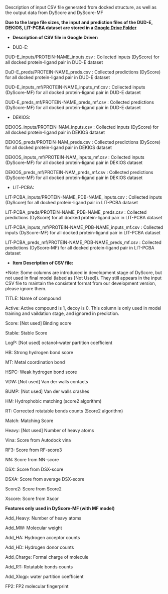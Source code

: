 Description of input CSV file generated from docked structure, as well as the output data from DyScore and DyScore-MF

**Due to the large file sizes, the input and prediction files of the DUD-E, DEKIOS, LIT-PCBA dataset are stored in a [Google Drive Folder](https://drive.google.com/drive/folders/1gVRrqpbNRd1_GuPjntVWhStcD8JgWEJn)**


* **Description of CSV file in Google Driver:**

* DUD-E:

DUD-E_inputs/PROTEIN-NAME_inputs.csv : Collected inputs (DyScore) for all docked protein-ligand pair in DUD-E dataset

DuD-E_preds/PROTEIN-NAME_preds.csv : Collected predictions (DyScore) for all docked protein-ligand pair in DUD-E dataset

DUD-E_inputs_mf/PROTEIN-NAME_inputs_mf.csv : Collected inputs (DyScore-MF) for all docked protein-ligand pair in DUD-E dataset

DUD-E_preds_mf/PROTEIN-NAME_preds_mf.csv : Collected predictions (DyScore-MF) for all docked protein-ligand pair in DUD-E dataset


* DEKIOS:

DEKIOS_inputs/PROTEIN-NAM_inputs.csv : Collected inputs (DyScore) for all docked protein-ligand pair in DEKIOS dataset

DEKIOS_preds/PROTEIN-NAM_preds.csv : Collected predictions (DyScore) for all docked protein-ligand pair in DEKIOS dataset

DEKIOS_inputs_mf/PROTEIN-NAM_inputs_mf.csv : Collected inputs (DyScore-MF) for all docked protein-ligand pair in DEKIOS dataset

DEKIOS_preds_mf/PROTEIN-NAM_preds_mf.csv : Collected predictions (DyScore-MF) for all docked protein-ligand pair in DEKIOS dataset


* LIT-PCBA:

LIT-PCBA_inputs/PROTEIN-NAME_PDB-NAME_inputs.csv : Collected inputs (DyScore) for all docked protein-ligand pair in LIT-PCBA dataset

LIT-PCBA_preds/PROTEIN-NAME_PDB-NAME_preds.csv : Collected predictions (DyScore) for all docked protein-ligand pair in LIT-PCBA dataset

LIT-PCBA_inputs_mf/PROTEIN-NAME_PDB-NAME_inputs_mf.csv : Collected inputs (DyScore-MF) for all docked protein-ligand pair in LIT-PCBA dataset

LIT-PCBA_preds_mf/PROTEIN-NAME_PDB-NAME_preds_mf.csv : Collected predictions (DyScore-MF) for all docked protein-ligand pair in LIT-PCBA dataset


* **Item Description of CSV file:**

*Note: Some columns are introduced in development stage of DyScore, but not used in final model (labed as [Not Used]). They still appears in the input CSV file to maintain the consistent format from our development version, please ignore them.

TITLE:  Name of compound

Active: Active compound is 1, decoy is 0. This column is only used in model training and vaildation stage, and ignored in prediction.

Score: [Not used] Binding score 

Stable: Stable Score

LogP: [Not used] octanol–water partition coefficient 

HB: Strong hydrogen bond score

MT: Metal coordination bond

HSPC: Weak hydrogen bond score

VDW: [Not used] Van der walls contacts 

BUMP: [Not used] Van der walls crashes

HM: Hydrophobic matching (score2 algorithm)

RT: Corrected rotatable bonds counts (Score2 algorithm)

Match: Matching Score

Heavy: [Not used] Number of heavy atoms

Vina: Score from Autodock vina

RF3: Score from RF-score3

NN: Score from NN-score

DSX: Score from DSX-score

DSXA: Score from average DSX-score

Score2: Score from Score2

Xscore: Score from Xscor


**Features only used in DyScore-MF (with MF model)**

Add_Heavy: Number of heavy atoms

Add_MW: Molecular weight

Add_HA: Hydrogen acceptor counts

Add_HD: Hydrogen donor counts

Add_Charge: Formal charge of molecule

Add_RT: Rotatable bonds counts

Add_Xlogp: water partition coefficient

FP2: FP2 molecular fingerprint


